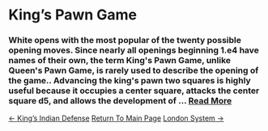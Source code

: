 # King’s Pawn Game

### White opens with the most popular of the twenty possible opening moves. Since nearly all openings beginning 1.e4 have names of their own, the term King's Pawn Game, unlike Queen's Pawn Game, is rarely used to describe the opening of the game.. Advancing the king's pawn two squares is highly useful because it occupies a center square, attacks the center square d5, and allows the development of ...  [Read More](https://en.wikipedia.org/wiki/King's_Pawn_Game)

[<- King’s Indian Defense](King’sIndianDefense.md)   [Return To Main Page](index.md)   [London System ->](LondonSystem.md)